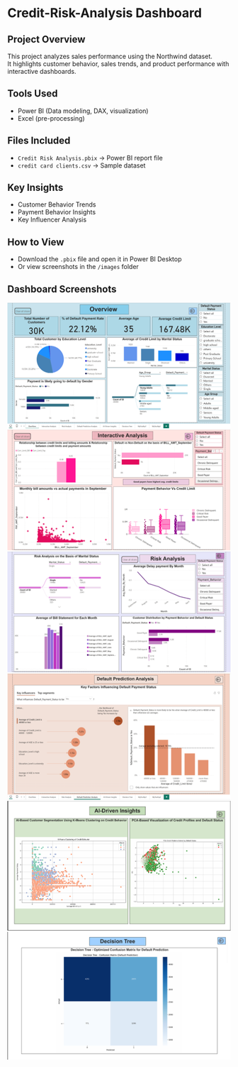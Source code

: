 # Credit-Risk-Analysis Dashboard


## Project Overview
This project analyzes sales performance using the Northwind dataset.  
It highlights customer behavior, sales trends, and product performance with interactive dashboards.

## Tools Used
- Power BI (Data modeling, DAX, visualization)
- Excel (pre-processing)

## Files Included
- `Credit Risk Analysis.pbix` → Power BI report file  
- `credit card clients.csv` → Sample dataset  

## Key Insights
- Customer Behavior Trends
- Payment Behavior Insights
- Key Influencer Analysis

## How to View
- Download the `.pbix` file and open it in Power BI Desktop  
- Or view screenshots in the `/images` folder

## Dashboard Screenshots
![Dashboard Overview](images/Overview.png)
![Interactive Analysis](images/Interactive_Analysis.png)
![Risk Analysis](images/Risk_Analysis.png)
![Default Prediction Analysis](images/Default_Prediction_Analysis.png)
![AI-Driven Insights](images/AI_Driven_Insights.png)
![Decision Tree](images/Decision_Tree.png)
